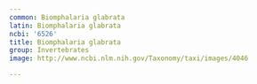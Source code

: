 ```yaml
---
common: Biomphalaria glabrata
latin: Biomphalaria glabrata
ncbi: '6526'
title: Biomphalaria glabrata
group: Invertebrates
image: http://www.ncbi.nlm.nih.gov/Taxonomy/taxi/images/4046

---
```

